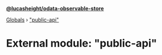 **[@lucasheight/odata-observable-store](../README.md)**

[Globals](../globals.md) › ["public-api"](_public_api_.md)

# External module: "public-api"
